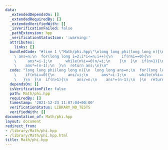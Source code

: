 ```yaml
---
data:
  _extendedDependsOn: []
  _extendedRequiredBy: []
  _extendedVerifiedWith: []
  _isVerificationFailed: false
  _pathExtension: hpp
  _verificationStatusIcon: ':warning:'
  attributes:
    links: []
  bundledCode: "#line 1 \"Math/phi.hpp\"\nlong long phi(long long n){\n  long long\
    \ ans=n;\n  for(long long i=2;i*i<=n;i++){\n    if(n%i==0){\n      ans/=i;\n \
    \     ans*=i-1;\n      while(n%i==0)n/=i;\n    }\n  }\n  if(n>1){\n    ans/=n;\n\
    \    ans*=(n-1);\n  }\n  return ans;\n}\n"
  code: "long long phi(long long n){\n  long long ans=n;\n  for(long long i=2;i*i<=n;i++){\n\
    \    if(n%i==0){\n      ans/=i;\n      ans*=i-1;\n      while(n%i==0)n/=i;\n \
    \   }\n  }\n  if(n>1){\n    ans/=n;\n    ans*=(n-1);\n  }\n  return ans;\n}"
  dependsOn: []
  isVerificationFile: false
  path: Math/phi.hpp
  requiredBy: []
  timestamp: '2021-12-23 11:07:04+00:00'
  verificationStatus: LIBRARY_NO_TESTS
  verifiedWith: []
documentation_of: Math/phi.hpp
layout: document
redirect_from:
- /library/Math/phi.hpp
- /library/Math/phi.hpp.html
title: Math/phi.hpp
---
```


